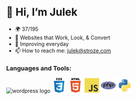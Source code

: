 # 👋 Hi, I’m Julek
- 🌍 37/195
- 🚀 Websites that Work, Look, & Convert
- 🌱 Improving everyday
- 📫 How to reach me: julek@stroze.com

<h3 align="left">Languages and Tools:</h3>
<p align="left"><img src="https://cdn.jsdelivr.net/gh/devicons/devicon/icons/wordpress/wordpress-original.svg" height="40" alt="wordpress logo" /> <img src="https://raw.githubusercontent.com/devicons/devicon/master/icons/css3/css3-original-wordmark.svg" alt="css3" width="40" height="40"/> <img src="https://raw.githubusercontent.com/devicons/devicon/master/icons/html5/html5-original-wordmark.svg" alt="html5" width="40" height="40"/> <img src="https://raw.githubusercontent.com/devicons/devicon/master/icons/javascript/javascript-original.svg" alt="javascript" width="40" height="40"/> <img src="https://raw.githubusercontent.com/devicons/devicon/master/icons/php/php-original.svg" alt="php" width="40" height="40"/> <img src="https://raw.githubusercontent.com/devicons/devicon/master/icons/python/python-original.svg" alt="python" width="40" height="40"/> </p>



